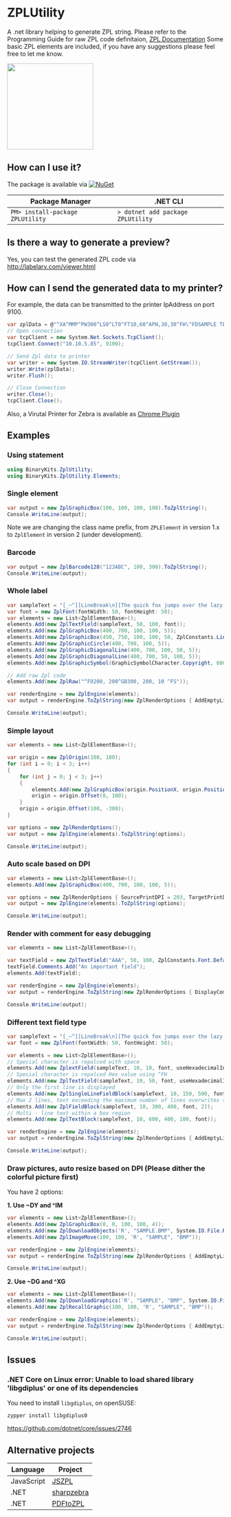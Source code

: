# ZPLUtility
A .net library helping to generate ZPL string.
Please refer to the Programming Guide for raw ZPL code definitaion, 
[ZPL Documentation](https://www.zebra.com/content/dam/zebra/manuals/printers/common/programming/zpl-zbi2-pm-en.pdf)
Some basic ZPL elements are included, if you have any suggestions please feel free to let me know.

<img src="https://raw.githubusercontent.com/BinaryKits/ZPLUtility/master/doc/logo.png" width="200">

## How can I use it?

The package is available via [![NuGet](https://img.shields.io/nuget/v/ZPLUtility.svg?label=NuGet)](https://www.nuget.org/packages/ZPLUtility)

| Package Manager | .NET CLI |
| ------------- | ------------- |
| ``` PM> install-package ZPLUtility ``` | ``` > dotnet add package ZPLUtility ``` |

## Is there a way to generate a preview?

Yes, you can test the generated ZPL code via http://labelary.com/viewer.html

## How can I send the generated data to my printer?

For example, the data can be transmitted to the printer IpAddress on port 9100.

```cs
var zplData = @"^XA^MMP^PW300^LS0^LT0^FT10,60^APN,30,30^FH\^FDSAMPLE TEXT^FS^XZ";
// Open connection
var tcpClient = new System.Net.Sockets.TcpClient();
tcpClient.Connect("10.10.5.85", 9100);

// Send Zpl data to printer
var writer = new System.IO.StreamWriter(tcpClient.GetStream());
writer.Write(zplData);
writer.Flush();

// Close Connection
writer.Close();
tcpClient.Close();
```

Also, a Virutal Printer for Zebra is available as [Chrome Plugin](https://chrome.google.com/webstore/detail/zpl-printer/phoidlklenidapnijkabnfdgmadlcmjo)

## Examples

### Using statement

```cs
using BinaryKits.ZplUtility;
using BinaryKits.ZplUtility.Elements;
```

### Single element

```cs
var output = new ZplGraphicBox(100, 100, 100, 100).ToZplString();
Console.WriteLine(output);
```

Note we are changing the class name prefix, from `ZPLElement` in version 1.x to `ZplElement` in version 2 (under development).

### Barcode

```cs
var output = new ZplBarcode128("123ABC", 100, 300).ToZplString();
Console.WriteLine(output);
```

### Whole label

```cs
var sampleText = "[_~^][LineBreak\n][The quick fox jumps over the lazy dog.]";
var font = new ZplFont(fontWidth: 50, fontHeight: 50);
var elements = new List<ZplElementBase>();
elements.Add(new ZplTextField(sampleText, 50, 100, font));
elements.Add(new ZplGraphicBox(400, 700, 100, 100, 5));
elements.Add(new ZplGraphicBox(450, 750, 100, 100, 50, ZplConstants.LineColor.White));
elements.Add(new ZplGraphicCircle(400, 700, 100, 5));
elements.Add(new ZplGraphicDiagonalLine(400, 700, 100, 50, 5));
elements.Add(new ZplGraphicDiagonalLine(400, 700, 50, 100, 5));
elements.Add(new ZplGraphicSymbol(GraphicSymbolCharacter.Copyright, 600, 600, 50, 50));

// Add raw Zpl code
elements.Add(new ZplRaw("^FO200, 200^GB300, 200, 10 ^FS"));

var renderEngine = new ZplEngine(elements);
var output = renderEngine.ToZplString(new ZplRenderOptions { AddEmptyLineBeforeElementStart = true });

Console.WriteLine(output);
```

### Simple layout

```cs
var elements = new List<ZplElementBase>();

var origin = new ZplOrigin(100, 100);
for (int i = 0; i < 3; i++)
{
    for (int j = 0; j < 3; j++)
    {
        elements.Add(new ZplGraphicBox(origin.PositionX, origin.PositionY, 50, 50));
        origin = origin.Offset(0, 100);
    }
    origin = origin.Offset(100, -300);
}

var options = new ZplRenderOptions();
var output = new ZplEngine(elements).ToZplString(options);

Console.WriteLine(output);
```

### Auto scale based on DPI

```cs
var elements = new List<ZplElementBase>();
elements.Add(new ZplGraphicBox(400, 700, 100, 100, 5));

var options = new ZplRenderOptions { SourcePrintDPI = 203, TargetPrintDPI = 300 };
var output = new ZplEngine(elements).ToZplString(options);

Console.WriteLine(output);
```
### Render with comment for easy debugging

```cs
var elements = new List<ZplElementBase>();

var textField = new ZplTextField("AAA", 50, 100, ZplConstants.Font.Default);
textField.Comments.Add("An important field");
elements.Add(textField);

var renderEngine = new ZplEngine(elements);
var output = renderEngine.ToZplString(new ZplRenderOptions { DisplayComments = true });

Console.WriteLine(output);
```

### Different text field type

```cs
var sampleText = "[_~^][LineBreak\n][The quick fox jumps over the lazy dog.]";
var font = new ZplFont(fontWidth: 50, fontHeight: 50);

var elements = new List<ZplElementBase>();
// Special character is repalced with space
elements.Add(new ZplextField(sampleText, 10, 10, font, useHexadecimalIndicator: false));
// Special character is repalced Hex value using ^FH
elements.Add(new ZplTextField(sampleText, 10, 50, font, useHexadecimalIndicator: true));
// Only the first line is displayed
elements.Add(new ZplSingleLineFieldBlock(sampleText, 10, 150, 500, font));
// Max 2 lines, text exceeding the maximum number of lines overwrites the last line.
elements.Add(new ZplFieldBlock(sampleText, 10, 300, 400, font, 2));
// Multi - line text within a box region
elements.Add(new ZplTextBlock(sampleText, 10, 600, 400, 100, font));

var renderEngine = new ZplEngine(elements);
var output = renderEngine.ToZplString(new ZplRenderOptions { AddEmptyLineBeforeElementStart = true });

Console.WriteLine(output);
```

### Draw pictures, auto resize based on DPI (Please dither the colorful picture first)

You have 2 options:

**1. Use ~DY and ^IM**

```cs
var elements = new List<ZplElementBase>();
elements.Add(new ZplGraphicBox(0, 0, 100, 100, 4));
elements.Add(new ZplDownloadObjects('R', "SAMPLE.BMP", System.IO.File.ReadAllBytes("sample.bmp")));
elements.Add(new ZplImageMove(100, 100, 'R', "SAMPLE", "BMP"));

var renderEngine = new ZplEngine(elements);
var output = renderEngine.ToZplString(new ZplRenderOptions { AddEmptyLineBeforeElementStart = true, TargetPrintDpi = 300, SourcePrintDpi = 200 });

Console.WriteLine(output);
```

**2. Use ~DG and ^XG**

```cs
var elements = new List<ZplElementBase>();
elements.Add(new ZplDownloadGraphics('R', "SAMPLE", "BMP", System.IO.File.ReadAllBytes("sample.bmp")));
elements.Add(new ZplRecallGraphic(100, 100, 'R', "SAMPLE", "BMP"));

var renderEngine = new ZplEngine(elements);
var output = renderEngine.ToZplString(new ZplRenderOptions { AddEmptyLineBeforeElementStart = true, TargetPrintDpi = 600, SourcePrintDpi = 200 });

Console.WriteLine(output);
```

## Issues

### .NET Core on Linux error: Unable to load shared library 'libgdiplus' or one of its dependencies

You need to install `libgdiplus`, on openSUSE:

```
zypper install libgdiplus0
```
https://github.com/dotnet/core/issues/2746

## Alternative projects

| Language | Project |
| ------------- | ------------- |
| JavaScript | [JSZPL](https://github.com/DanieLeeuwner/JSZPL) |
| .NET | [sharpzebra](https://github.com/rkone/sharpzebra) |
| .NET | [PDFtoZPL](https://github.com/sungaila/PDFtoZPL) |
